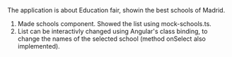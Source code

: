 The application is about Education fair, showin the best schools of Madrid.

1. Made schools component. Showed the list using mock-schools.ts.
2. List can be interactivly changed using Angular's class binding, to change the names of the selected school (method onSelect also implemented).
